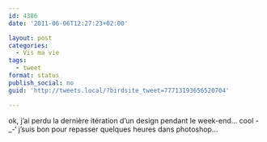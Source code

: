```yaml
---
id: 4386
date: '2011-06-06T12:27:23+02:00'

layout: post
categories:
  - Vis ma vie
tags:
  - tweet
format: status
publish_social: no
guid: 'http://tweets.local/?birdsite_tweet=77713193656520704'

---
```


ok, j’ai perdu la dernière itération d’un design pendant le week-end… cool -\_-‘ j’suis bon pour repasser quelques heures dans photoshop…